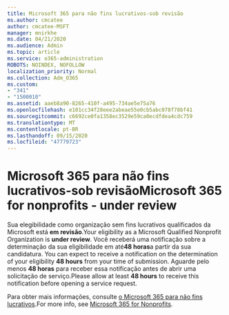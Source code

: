 ```yaml
---
title: Microsoft 365 para não fins lucrativos-sob revisão
ms.author: cmcatee
author: cmcatee-MSFT
manager: mnirkhe
ms.date: 04/21/2020
ms.audience: Admin
ms.topic: article
ms.service: o365-administration
ROBOTS: NOINDEX, NOFOLLOW
localization_priority: Normal
ms.collection: Adm_O365
ms.custom:
- "341"
- "1500010"
ms.assetid: aaeb8a90-8265-410f-a495-734ae5e75a76
ms.openlocfilehash: e101cc34f28eee2abeae55e0cb5abc078f78bf41
ms.sourcegitcommit: c6692ce0fa1358ec3529e59ca0ecdfdea4cdc759
ms.translationtype: MT
ms.contentlocale: pt-BR
ms.lasthandoff: 09/15/2020
ms.locfileid: "47779723"
---
```

# <a name="microsoft-365-for-nonprofits---under-review"></a><span data-ttu-id="5688e-102">Microsoft 365 para não fins lucrativos-sob revisão</span><span class="sxs-lookup"><span data-stu-id="5688e-102">Microsoft 365 for nonprofits - under review</span></span>

<span data-ttu-id="5688e-103">Sua elegibilidade como organização sem fins lucrativos qualificados da Microsoft está **em revisão**.</span><span class="sxs-lookup"><span data-stu-id="5688e-103">Your eligibility as a Microsoft Qualified Nonprofit Organization is **under review**.</span></span> <span data-ttu-id="5688e-104">Você receberá uma notificação sobre a determinação da sua eligibilidade em até**48 horas**a partir da sua candidatura. </span><span class="sxs-lookup"><span data-stu-id="5688e-104">You can expect to receive a notification on the determination of your eligibility **48 hours** from your time of submission.</span></span> <span data-ttu-id="5688e-105">Aguarde pelo menos **48 horas** para receber essa notificação antes de abrir uma solicitação de serviço.</span><span class="sxs-lookup"><span data-stu-id="5688e-105">Please allow at least **48 hours** to receive this notification before opening a service request.</span></span> 

<span data-ttu-id="5688e-106">Para obter mais informações, consulte [o Microsoft 365 para não fins lucrativos](https://www.microsoft.com/nonprofits/microsoft-365).</span><span class="sxs-lookup"><span data-stu-id="5688e-106">For more info, see [Microsoft 365 for Nonprofits](https://www.microsoft.com/nonprofits/microsoft-365).</span></span> 

